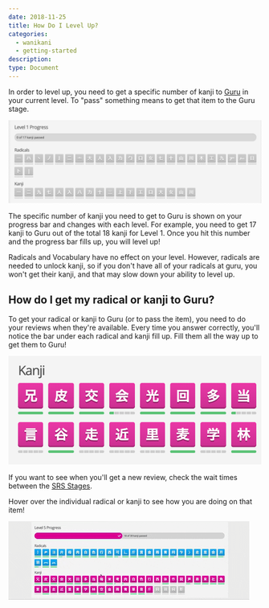 ```yaml
---
date: 2018-11-25
title: How Do I Level Up?
categories:
  - wanikani
  - getting-started
description:
type: Document
---
```


In order to level up, you need to get a specific number of kanji to [Guru](/wanikani/srs-stages/) in your current level. To "pass" something means to get that item to the Guru stage.

![Progress Bar](images/Level1-ProgressBar.jpg)


The specific number of kanji you need to get to Guru is shown on your progress bar and changes with each level. For example, you need to get 17 kanji to Guru out of the total 18 kanji for Level 1. Once you hit this number and the progress bar fills up, you will level up!

Radicals and Vocabulary have no effect on your level. However, radicals are needed to unlock kanji, so if you don't have all of your radicals at guru, you won't get their kanji, and that may slow down your ability to level up.

## How do I get my radical or kanji to Guru?

To get your radical or kanji to Guru (or to pass the item), you need to do your reviews when they're available. Every time you answer correctly, you'll notice the bar under each radical and kanji fill up. Fill them all the way up to get them to Guru!

![Radicals](/images/kanji.jpg)

If you want to see when you'll get a new review, check the wait times between the [SRS Stages](/wanikani/srs-stages/).

Hover over the individual radical or kanji to see how you are doing on that item!

![Hover](/images/Hover.gif)
